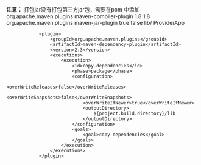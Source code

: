 **注意：**
    打包jar没有打包第三方jar包，需要在pom 中添加
                <plugin>
                    <groupId>org.apache.maven.plugins</groupId>
                    <artifactId>maven-compiler-plugin</artifactId>
                    <configuration>
                        <source>1.8</source>
                        <target>1.8</target>
                    </configuration>
                </plugin>
                <plugin>
                    <groupId>org.apache.maven.plugins</groupId>
                    <artifactId>maven-jar-plugin</artifactId>
                    <configuration>
                        <archive>
                            <manifest>
                                <addClasspath>true</addClasspath>
                                <useUniqueVersions>false</useUniqueVersions>
                                <classpathPrefix>lib/</classpathPrefix>
                                <mainClass>ProviderApp</mainClass>
                            </manifest>
                        </archive>
                    </configuration>
                </plugin>
    
                <plugin>
                    <groupId>org.apache.maven.plugins</groupId>
                    <artifactId>maven-dependency-plugin</artifactId>
                    <version>2.3</version>
                    <executions>
                        <execution>
                            <id>copy-dependencies</id>
                            <phase>package</phase>
                            <configuration>
                                <overWriteReleases>false</overWriteReleases>
                                <overWriteSnapshots>false</overWriteSnapshots>
                                <overWriteIfNewer>true</overWriteIfNewer>
                                <outputDirectory>
                                    ${project.build.directory}/lib
                                </outputDirectory>
                            </configuration>
                            <goals>
                                <goal>copy-dependencies</goal>
                            </goals>
                        </execution>
                    </executions>
                </plugin>
